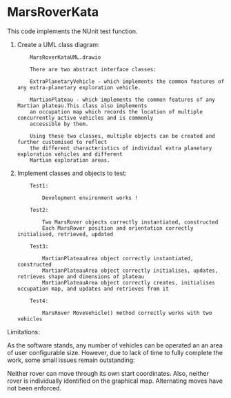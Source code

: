 # MarsRoverKata


This code implements the NUnit test function.


1.  Create a UML class diagram:

            MarsRoverKataUML.drawio

            There are two abstract interface classes:

            ExtraPlanetaryVehicle - which implements the common features of any extra-planetary exploration vehicle.

            MartianPlateau - which implements the common features of any Martian plateau.This class also implements
            an occupation map which records the location of multiple concurrently active vehicles and is commonly 
            accessible by them.

            Using these two classes, multiple objects can be created and further customised to reflect
            the different characteristics of individual extra planetary exploration vehicles and different 
            Martian exploration areas.
            

2.  Implement classes and objects to test:

            Test1:
           
                Development environment works ! 

            Test2:
           
                Two MarsRover objects correctly instantiated, constructed
                Each MarsRover position and orientation correctly initialised, retrieved, updated 

            Test3:

                MartianPlateauArea object correctly instantiated, constructed
                MartianPlateauArea object correctly initialises, updates, retrieves shape and dimensions of plateau
                MartianPlateauArea object correctly creates, initialises occupation map, and updates and retrieves from it

            Test4:
           
                MarsRover MoveVehicle() method correctly works with two vehicles


Limitations:

As the software stands, any number of vehicles can be operated an an area of user configurable size.
However, due to lack of time to fully complete the work, some small issues remain outstanding:

Neither rover can move through its own start coordinates. 
Also, neither rover is individually identified on the graphical map.
Alternating moves have not been enforced.
  
